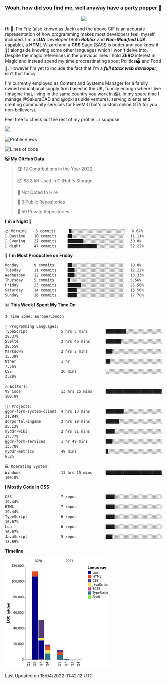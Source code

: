 ### Woah, how did you find me, well anyway have a party popper 🎉

<p align="center">
  <img  src="https://66.media.tumblr.com/d2766024a15e8c140bf20f314664eed2/d1615166bf58615c-d8/s400x600/aabc473a64edc43599d5345fd1e9e792d66ecc48.gifv">
</p>

Hi :wave:, I'm Friz (also known as Jack) and the above GIF is an accurate representation of how programming makes most developers feel, myself included. I'm a **LUA** Developer (Both ***Roblox*** and ***Non-Modified LUA*** capable), a **HTML** Wizard and a **CSS** Sage (SASS is better and you know it :pray:) alongside knowing some other languages which I won't delve into. Despite the magic references in the previous lines I hold **ZERO** interest in Magic and instead spend my time procrastinating about Politics🗳️ and Food🍔. However I'm yet to include the fact that I'm a ***full stack web developer***, isn't that fancy.

I'm currently employed as Content and Systems Manager for a family owned educational supply firm based in the UK, funnily enough where I live (imagine that, living in the same country you work in 😱). In my spare time I manage @SakuraCAD and @opxl as side ventures, serving clients and creating community services for FiveM (That's custom online GTA for you non-believers).

Feel free to check out the rest of my profile... I suppose.

<a href="https://github.com/anuraghazra/github-readme-stats">
  <img  src="https://github-readme-stats.vercel.app/api?username=JackOPXL&count_private=true&show_icons=true&theme=tokyonight" />
</a>



<!--START_SECTION:waka-->
![Profile Views](http://img.shields.io/badge/Profile%20Views-0-blue)

![Lines of code](https://img.shields.io/badge/From%20Hello%20World%20I%27ve%20Written-190%20Thousand%20lines%20of%20code-blue)

**🐱 My GitHub Data** 

> 🏆 12 Contributions in the Year 2022
 > 
> 📦 83.3 kB Used in GitHub's Storage 
 > 
> 🚫 Not Opted to Hire
 > 
> 📜 3 Public Repositories 
 > 
> 🔑 59 Private Repositories  
 > 
**I'm a Night 🦉** 

```text
🌞 Morning    6 commits      █░░░░░░░░░░░░░░░░░░░░░░░░   6.67% 
🌆 Daytime    10 commits     ██░░░░░░░░░░░░░░░░░░░░░░░   11.11% 
🌃 Evening    27 commits     ███████░░░░░░░░░░░░░░░░░░   30.0% 
🌙 Night      47 commits     █████████████░░░░░░░░░░░░   52.22%

```
📅 **I'm Most Productive on Friday** 

```text
Monday       9 commits      ██░░░░░░░░░░░░░░░░░░░░░░░   10.0% 
Tuesday      11 commits     ███░░░░░░░░░░░░░░░░░░░░░░   12.22% 
Wednesday    12 commits     ███░░░░░░░░░░░░░░░░░░░░░░   13.33% 
Thursday     5 commits      █░░░░░░░░░░░░░░░░░░░░░░░░   5.56% 
Friday       23 commits     ██████░░░░░░░░░░░░░░░░░░░   25.56% 
Saturday     14 commits     ████░░░░░░░░░░░░░░░░░░░░░   15.56% 
Sunday       16 commits     ████░░░░░░░░░░░░░░░░░░░░░   17.78%

```


📊 **This Week I Spent My Time On** 

```text
⌚︎ Time Zone: Europe/London

💬 Programming Languages: 
TypeScript               5 hrs 5 mins        █████████░░░░░░░░░░░░░░░░   38.37% 
Svelte                   3 hrs 46 mins       ███████░░░░░░░░░░░░░░░░░░   28.55% 
Markdown                 2 hrs 2 mins        ███░░░░░░░░░░░░░░░░░░░░░░   15.39% 
Other                    1 hr                ██░░░░░░░░░░░░░░░░░░░░░░░   7.56% 
CSS                      26 mins             ░░░░░░░░░░░░░░░░░░░░░░░░░   3.28%

🔥 Editors: 
VS Code                  13 hrs 15 mins      █████████████████████████   100.0%

🐱‍💻 Projects: 
ggdr-form-system-client  4 hrs 13 mins       ████████░░░░░░░░░░░░░░░░░   31.84% 
ddrportal-ingame         3 hrs 19 mins       ██████░░░░░░░░░░░░░░░░░░░   25.13% 
myddr-wiki               2 hrs 21 mins       ████░░░░░░░░░░░░░░░░░░░░░   17.77% 
ggdr-form-services       1 hr 49 mins        ███░░░░░░░░░░░░░░░░░░░░░░   13.78% 
myddr-metrics            49 mins             █░░░░░░░░░░░░░░░░░░░░░░░░   6.2%

💻 Operating System: 
Windows                  13 hrs 15 mins      █████████████████████████   100.0%

```

**I Mostly Code in CSS** 

```text
CSS                      7 repos             ████░░░░░░░░░░░░░░░░░░░░░   19.44% 
HTML                     7 repos             ████░░░░░░░░░░░░░░░░░░░░░   19.44% 
TypeScript               6 repos             ████░░░░░░░░░░░░░░░░░░░░░   16.67% 
Lua                      6 repos             ████░░░░░░░░░░░░░░░░░░░░░   16.67% 
JavaScript               5 repos             ███░░░░░░░░░░░░░░░░░░░░░░   13.89%

```


**Timeline**

![Chart not found](https://raw.githubusercontent.com/JackOPXL/JackOPXL/master/charts/bar_graph.png) 


 Last Updated on 15/04/2022 01:42:12 UTC
<!--END_SECTION:waka-->

